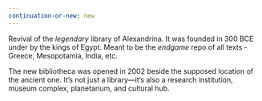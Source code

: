 ```yaml
---
continuation-or-new: new
---
```


Revival of the *legendary* library of Alexandrina. It was founded in 300 BCE under by the kings of Egypt. Meant to be the *endgame* repo of all texts - Greece, Mesopotamia, India, etc.

The new bibliotheca was opened in 2002 beside the supposed location of the ancient one. It’s not just a library—it’s also a research institution, museum complex, planetarium, and cultural hub.
